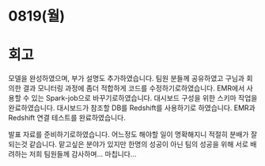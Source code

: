 # 0819(월)

# 회고
모델을 완성하였으며, 부가 설명도 추가하였습니다. 팀원 분들께 공유하였고 구님과 회의한 결과 모니터링 과정에 좀더 적합하게 코드를 수정하기로하였습니다.
EMR에서 사용할 수 있는 Spark-job으로 바꾸기로하였습니다.
대시보드 구성을 위한 스키마 작업을 완료하였습니다.
대시보드가 참조할 DB를 Redshift를 사용하기로 하였습니다.
EMR과 Redshift 연결 테스트를 완료하였습니다.

발표 자료를 준비하기로하였습니다. 어느정도 해야할 일이 명확해지니 적절히 분배가 잘 되는것 같습니다. 맡고싶은 분야가 있지만 한명의 성공이 아닌 팀의 성공을 위해 서로 배려하는 저희 팀원들께 감사하며... 마칩니다...